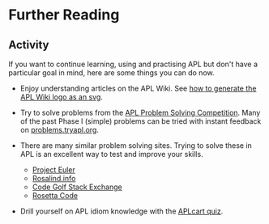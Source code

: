 # Further Reading

## Activity
If you want to continue learning, using and practising APL but don't have a particular goal in mind, here are some things you can do now.

- Enjoy understanding articles on the APL Wiki. See [how to generate the APL Wiki logo as an svg](https://aplwiki.com/wiki/APL_Wiki_logo).

- Try to solve problems from the [APL Problem Solving Competition](https://www.dyalog.com/student-competition.htm). Many of the past Phase I (simple) problems can be tried with instant feedback on [problems.tryapl.org](https://problems.tryapl.org).

- There are many similar problem solving sites. Trying to solve these in APL is an excellent way to test and improve your skills.
    - [Project Euler](https://projecteuler.net/)
    - [Rosalind.info](http://rosalind.info/problems/list-view/)
    - [Code Golf Stack Exchange](https://codegolf.stackexchange.com/)
    - [Rosetta Code](http://www.rosettacode.org/wiki/Category:APL)

- Drill yourself on APL idiom knowledge with the [APLcart quiz](https://aplcart.info/quiz/).